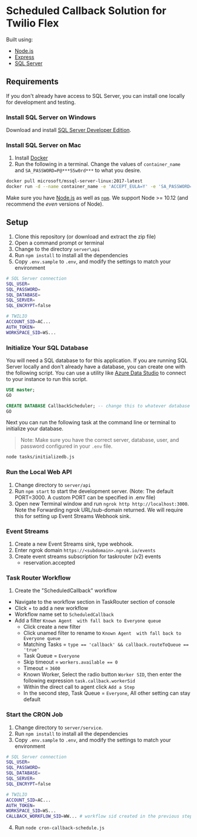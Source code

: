 # Scheduled Callback Solution for Twilio Flex 

Built using:
* [Node.js](https://nodejs.org/en/)
* [Express](https://expressjs.com/)
* [SQL Server](https://www.microsoft.com/en-us/sql-server)

## Requirements 

If you don't already have access to SQL Server, you can install one locally for development and testing.

### Install SQL Server on Windows

Download and install [SQL Server Developer Edition](https://www.microsoft.com/en-us/sql-server/sql-server-downloads).

### Install SQL Server on Mac 

1. Install [Docker](https://docs.docker.com/docker-for-mac/install/)
1. Run the following in a terminal. Change the values of `container_name` and `SA_PASSWORD=P@***55w0rd***` to what you desire.

```bash
docker pull microsoft/mssql-server-linux:2017-latest
docker run -d --name container_name -e 'ACCEPT_EULA=Y' -e 'SA_PASSWORD=P@***55w0rd***' -e 'MSSQL_PID=Developer' -p 1433:1433 microsoft/mssql-server-linux:2017-latest
```

Make sure you have [Node.js](https://nodejs.org) as well as [`npm`](https://npmjs.com). We support Node >= 10.12 (and recommend the _even_ versions of Node). 

## Setup
1. Clone this repository (or download and extract the zip file)
2. Open a command prompt or terminal
3. Change to the directory `server\api` 
4. Run `npm install` to install all the dependencies
5. Copy `.env.sample` to `.env`, and modify the settings to match your environment


```bash
# SQL Server connection
SQL_USER=
SQL_PASSWORD=
SQL_DATABASE=
SQL_SERVER=
SQL_ENCRYPT=false

# TWILIO
ACCOUNT_SID=AC...
AUTH_TOKEN=
WORKSPACE_SID=WS...
```
### Initialize Your SQL Database

You will need a SQL database to for this application. If you are running SQL Server locally and don't already have a database, you can create one with the following script. You can use a utility like [Azure Data Studio](https://docs.microsoft.com/en-us/sql/azure-data-studio/download?view=sql-server-2017) to connect to your instance to run this script.

```sql
USE master;
GO

CREATE DATABASE CallbackScheduler; -- change this to whatever database name you desire
GO
```

Next you can run the following task at the command line or terminal to initialize your database. 

> Note: Make sure you have the correct server, database, user, and password configured in your `.env` file.

```bash
node tasks/initializedb.js
```

### Run the Local Web API


1. Change directory to `server/api`
2. Run `npm start` to start the development server. (Note: The default PORT=3000. A custom PORT can be specified in .env file)
3. Open new Terminal window and run `ngrok http http://localhost:3000`. Note the Forwarding ngrok URL/sub-domain returned. We will require this for setting up Event Streams Webhook sink.

### Event Streams 

1. Create a new Event Streams sink, type webhook. 
2. Enter ngrok domain `https://<subdomain>.ngrok.io/events`
3. Create event streams subscription for taskrouter (v2) events
    - reservation.accepted



### Task Router Workflow 

1. Create the "ScheduledCallback" workflow

  - Navigate to the workflow section in TaskRouter section of console
  - Click + to add a new workflow
  - Workflow name set to `ScheduledCallback`
  - Add a filter `Known Agent  with fall back to Everyone queue`
    - Click create a new filter
    - Click unamed filter to rename to `Known Agent  with fall back to Everyone queue`
    - Matching Tasks = `type == 'callback' && callback.routeToQueue == 'true'`
    - Task Queue = `Everyone`
    - Skip timeout = `workers.available == 0`
    - Timeout = `3600`
    - Known Worker, Select the radio button `Worker SID`, then enter the following expression `task.callback.workerSid`
    - Within the direct call to agent click `Add a Step`
    - In the second step, Task Queue = `Everyone`, All other setting can stay default

### Start the CRON Job

1. Change directory to `server/service`.
1. Run `npm install` to install all the dependencies
1. Copy `.env.sample` to `.env`, and modify the settings to match your environment

```bash
# SQL Server connection
SQL_USER=
SQL_PASSWORD=
SQL_DATABASE=
SQL_SERVER=
SQL_ENCRYPT=false

# TWILIO
ACCOUNT_SID=AC...
AUTH_TOKEN=
WORKSPACE_SID=WS...
CALLBACK_WORKFLOW_SID=WW... # workflow sid created in the previous step
```

4. Run `node cron-callback-schedule.js`





